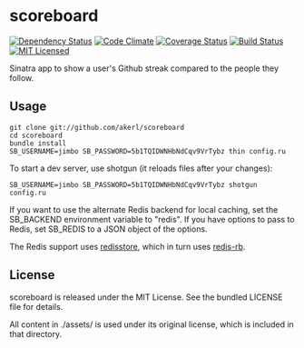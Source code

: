 scoreboard
=========

[![Dependency Status](https://img.shields.io/gemnasium/akerl/scoreboard.svg)](https://gemnasium.com/akerl/scoreboard)
[![Code Climate](https://img.shields.io/codeclimate/github/akerl/scoreboard.svg)](https://codeclimate.com/github/akerl/scoreboard)
[![Coverage Status](https://img.shields.io/coveralls/akerl/scoreboard.svg)](https://coveralls.io/r/akerl/scoreboard)
[![Build Status](https://img.shields.io/travis/akerl/scoreboard.svg)](https://travis-ci.org/akerl/scoreboard)
[![MIT Licensed](https://img.shields.io/badge/license-MIT-green.svg)](https://tldrlegal.com/license/mit-license)

Sinatra app to show a user's Github streak compared to the people they follow.

## Usage

    git clone git://github.com/akerl/scoreboard
    cd scoreboard
    bundle install
    SB_USERNAME=jimbo SB_PASSWORD=5b1TQIDWNHbNdCqv9VrTybz thin config.ru

To start a dev server, use shotgun (it reloads files after your changes):

    SB_USERNAME=jimbo SB_PASSWORD=5b1TQIDWNHbNdCqv9VrTybz shotgun config.ru

If you want to use the alternate Redis backend for local caching, set the SB\_BACKEND environment variable to "redis". If you have options to pass to Redis, set SB\_REDIS to a JSON object of the options.

The Redis support uses [redisstore](https://github.com/akerl/redisstore), which in turn uses [redis-rb](https://github.com/redis/redis-rb).

## License

scoreboard is released under the MIT License. See the bundled LICENSE file for details.

All content in ./assets/ is used under its original license, which is included in that directory.

